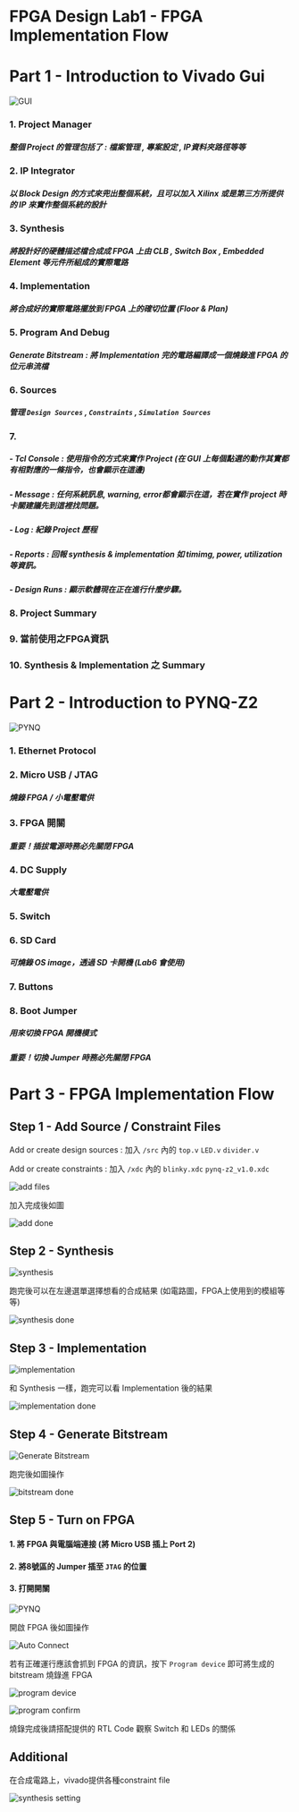 FPGA Design Lab1 - FPGA Implementation Flow
===================

# Part 1 - Introduction to Vivado Gui

![GUI](images/vivado_gui_24.jpg)

### 1. Project Manager

##### 整個 Project 的管理包括了 : 檔案管理 , 專案設定 , IP資料夾路徑等等

### 2. IP Integrator

##### 以 Block Design 的方式來兜出整個系統，且可以加入 Xilinx 或是第三方所提供的 IP 來實作整個系統的設計

### 3. Synthesis

##### 將設計好的硬體描述檔合成成 FPGA 上由 CLB , Switch Box , Embedded Element 等元件所組成的實際電路

### 4. Implementation

##### 將合成好的實際電路擺放到 FPGA 上的確切位置 (Floor & Plan)

### 5. Program And Debug

##### Generate Bitstream : 將 Implementation 完的電路編譯成一個燒錄進 FPGA 的位元串流檔

### 6. Sources

##### 管理 `Design Sources` , `Constraints` , `Simulation Sources`

### 7.

##### - Tcl Console : 使用指令的方式來實作 Project (在 GUI 上每個點選的動作其實都有相對應的一條指令，也會顯示在這邊)

##### - Message : 任何系統訊息, warning, error都會顯示在這，若在實作 project 時卡關建議先到這裡找問題。

##### - Log : 紀錄 Project 歷程

##### - Reports : 回報 synthesis & implementation 如 timimg, power, utilization 等資訊。

##### - Design Runs : 顯示軟體現在正在進行什麼步驟。

### 8. Project Summary

### 9. 當前使用之FPGA資訊

### 10. Synthesis & Implementation 之 Summary

# Part 2 - Introduction to PYNQ-Z2

![PYNQ](images/PYNQ.jpg)

### 1. Ethernet Protocol

### 2. Micro USB / JTAG

##### 燒錄 FPGA / 小電壓電供

### 3. FPGA 開關

##### **重要！插拔電源時務必先關閉 FPGA**

### 4. DC Supply

##### 大電壓電供

### 5. Switch

### 6. SD Card

##### 可燒錄 OS image，透過 SD 卡開機 (Lab6 會使用)

### 7. Buttons

### 8. Boot Jumper

##### 用來切換 FPGA 開機模式

##### **重要！切換 Jumper 時務必先關閉 FPGA**

# Part 3 - FPGA Implementation Flow

## Step 1 - Add Source / Constraint Files

Add or create design sources : 加入 `/src` 內的 `top.v` `LED.v` `divider.v`

Add or create constraints : 加入 `/xdc` 內的 `blinky.xdc` `pynq-z2_v1.0.xdc`

![add files](images/add_files_24.jpg)

加入完成後如圖

![add done](images/add_done_24.jpg)

## Step 2 - Synthesis

![synthesis](images/synthesis2_24.jpg)

跑完後可以在左邊選單選擇想看的合成結果 (如電路圖，FPGA上使用到的模組等等)

![synthesis done](images/synthesis_done_24.jpg)

## Step 3 - Implementation

![implementation](images/implementation_24.jpg)

和 Synthesis 一樣，跑完可以看 Implementation 後的結果

![implementation done](images/implementation_done_24.jpg)

## Step 4 - Generate Bitstream

![Generate Bitstream](images/bitstream_24.jpg)

跑完後如圖操作

![bitstream done](images/bitstream_done_24.jpg)

## Step 5 - Turn on FPGA

#### 1. 將 FPGA 與電腦端連接 (將 Micro USB 插上 Port 2)

#### 2. 將8號區的 Jumper 插至 `JTAG` 的位置

#### 3. 打開開關

![PYNQ](images/PYNQ.jpg)

開啟 FPGA 後如圖操作

![Auto Connect](images/auto_connect_24.jpg)

若有正確運行應該會抓到 FPGA 的資訊，按下 `Program device` 即可將生成的 bitstream 燒錄進 FPGA

![program device](images/program_device_24.jpg)

![program confirm](images/program_confirm_24.jpg)

燒錄完成後請搭配提供的 RTL Code 觀察 Switch 和 LEDs 的關係

## Additional

在合成電路上，vivado提供各種constraint file

![synthesis setting](images/synthesis_setting_24.jpg)
